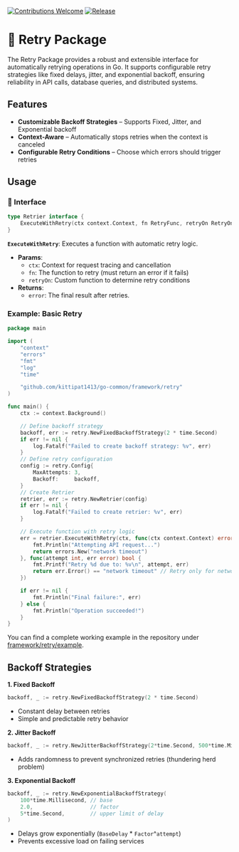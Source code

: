 [![Contributions Welcome](https://img.shields.io/badge/contributions-welcome-brightgreen.svg?style=flat)](https://github.com/kittipat1413/go-common/issues)
[![Release](https://img.shields.io/github/release/kittipat1413/go-common.svg?style=flat)](https://github.com/kittipat1413/go-common/releases/latest)

# 🔄 Retry Package
The Retry Package provides a robust and extensible interface for automatically retrying operations in Go. It supports configurable retry strategies like fixed delays, jitter, and exponential backoff, ensuring reliability in API calls, database queries, and distributed systems.

## Features
- **Customizable Backoff Strategies** – Supports Fixed, Jitter, and Exponential backoff
- **Context-Aware** – Automatically stops retries when the context is canceled
- **Configurable Retry Conditions** – Choose which errors should trigger retries

## Usage
### 🧩 Interface
```go
type Retrier interface {
    ExecuteWithRetry(ctx context.Context, fn RetryFunc, retryOn RetryOnFunc) error
}
```
**`ExecuteWithRetry`**: Executes a function with automatic retry logic.
- **Params**:
    - `ctx`: Context for request tracing and cancellation
    - `fn`: The function to retry (must return an error if it fails)
    - `retryOn`: Custom function to determine retry conditions
- **Returns**: 
    - `error`: The final result after retries.

### Example: Basic Retry
```go
package main

import (
	"context"
	"errors"
	"fmt"
	"log"
	"time"

	"github.com/kittipat1413/go-common/framework/retry"
)

func main() {
	ctx := context.Background()

	// Define backoff strategy
	backoff, err := retry.NewFixedBackoffStrategy(2 * time.Second)
	if err != nil {
		log.Fatalf("Failed to create backoff strategy: %v", err)
	}
	// Define retry configuration
	config := retry.Config{
		MaxAttempts: 3,
		Backoff:     backoff,
	}
	// Create Retrier
	retrier, err := retry.NewRetrier(config)
	if err != nil {
		log.Fatalf("Failed to create retrier: %v", err)
	}

	// Execute function with retry logic
	err = retrier.ExecuteWithRetry(ctx, func(ctx context.Context) error {
		fmt.Println("Attempting API request...")
		return errors.New("network timeout")
	}, func(attempt int, err error) bool {
		fmt.Printf("Retry %d due to: %v\n", attempt, err)
		return err.Error() == "network timeout" // Retry only for network timeouts
	})

	if err != nil {
		fmt.Println("Final failure:", err)
	} else {
		fmt.Println("Operation succeeded!")
	}
}
```
You can find a complete working example in the repository under [framework/retry/example](example/).


## Backoff Strategies
**1. Fixed Backoff**
```go
backoff, _ := retry.NewFixedBackoffStrategy(2 * time.Second)
```
- Constant delay between retries 
- Simple and predictable retry behavior

**2. Jitter Backoff**
```go
backoff, _ := retry.NewJitterBackoffStrategy(2*time.Second, 500*time.Millisecond)
```
- Adds randomness to prevent synchronized retries (thundering herd problem)

**3. Exponential Backoff**
```go
backoff, _ := retry.NewExponentialBackoffStrategy(
	100*time.Millisecond, // base
	2.0,                  // factor
	5*time.Second,        // upper limit of delay
)
```
- Delays grow exponentially (`BaseDelay` * `Factor`^`attempt`)
- Prevents excessive load on failing services